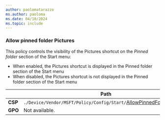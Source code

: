 ```yaml
---
author: paolomatarazzo
ms.author: paoloma
ms.date: 04/10/2024
ms.topic: include
---
```


### Allow pinned folder Pictures

This policy controls the visibility of the Pictures shortcut on the *Pinned folder* section of the Start menu:

- When enabled, the Pictures shortcut is displayed in the Pinned folder section of the Start menu
- When disabled, the Pictures shortcut is not displayed in the Pinned folder section of the Start menu

|  | Path |
|--|--|
| **CSP** | `./Device/Vendor/MSFT/Policy/Config/Start/`[AllowPinnedFolderPictures](/windows/client-management/mdm/policy-csp-start#allowpinnedfolderpictures) |
| **GPO** | Not available. |
